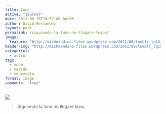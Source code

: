 ```yaml
---
title: Luna
active: "journal"
date: 2011-08-16T16:52:00-04:00
author: David Hernandez
layout: post
permalink: /siguiendo-la-luna-no-llegare-lejos/
image:
  feature: "http://micheandino.files.wordpress.com/2011/08/tumblr_lq15j4l2fo1qzqummo1_1280.jpg"
header-img: "http://micheandino.files.wordpress.com/2011/08/tumblr_lq15j4l2fo1qzqummo1_1280.jpg"
categories:
  - astro
tags:
  - moon
  - merida
  - venezuela
format: image
comments: "true"
---
```

<a href="http://micheandino.files.wordpress.com/2011/08/tumblr_lq15j4l2fo1qzqummo1_1280.jpg" class="popup"  title="Luna" data-caption="© 2011 by David Hernández"><img src="http://micheandino.files.wordpress.com/2011/08/tumblr_lq15j4l2fo1qzqummo1_1280.jpg"></a>

<blockquote>Siguiendo la luna no llegaré lejos.</blockquote>
